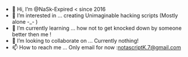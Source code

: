- 👋 Hi, I’m @NaSk-Expired < since 2016
- 👀 I’m interested in ... creating Unimaginable hacking scripts (Mostly alone -_- )
- 🌱 I’m currently learning ... how not to get knocked down by someone better then me !
- 💞️ I’m looking to collaborate on ... Currently nothing!
- 📫 How to reach me ... Only email for now :notascriptK.7@gmail.com

<!---
NaSk-Expired/NaSk-Expired is a ✨ special ✨ repository because its `README.md` (this file) appears on your GitHub profile.
You can click the Preview link to take a look at your changes.
--->
